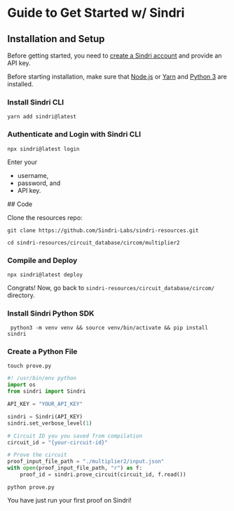 # Guide to Get Started w/ Sindri

## Installation and Setup

Before getting started, you need to [create a Sindri account](https://sindri.app/signup) and provide an API key.

Before starting installation, make sure that [Node.js](https://nodejs.org/en) or [Yarn](https://yarnpkg.com/) and [Python 3](https://www.python.org/downloads/) are installed.

### Install Sindri CLI

```
yarn add sindri@latest
```

### Authenticate and Login with Sindri CLI

```
npx sindri@latest login
```

Enter your
- username,
- password, and
- API key.

## Code

Clone the resources repo:

```
git clone https://github.com/Sindri-Labs/sindri-resources.git
```

```
cd sindri-resources/circuit_database/circom/multiplier2
```

### Compile and Deploy

```
npx sindri@latest deploy
```

Congrats! Now, go back to `sindri-resources/circuit_database/circom/` directory.

### Install Sindri Python SDK

```
 python3 -m venv venv && source venv/bin/activate && pip install sindri
```

### Create a Python File

```
touch prove.py
```

```python
#! /usr/bin/env python
import os
from sindri import Sindri

API_KEY = "YOUR_API_KEY"

sindri = Sindri(API_KEY)
sindri.set_verbose_level(1)

# Circuit ID you you saved from compilation
circuit_id = "{your-circuit-id}"

# Prove the circuit
proof_input_file_path = "./multiplier2/input.json"
with open(proof_input_file_path, "r") as f:
    proof_id = sindri.prove_circuit(circuit_id, f.read())
```

```
python prove.py
```

You have just run your first proof on Sindri!